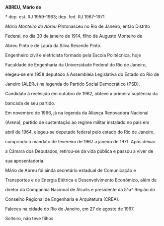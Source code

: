 **ABREU,** **Mário de**



\* dep. est. RJ 1959-1963; dep. fed. RJ 1967-1971.



*Mário Monteiro de Abreu Pinto*nasceu no Rio de Janeiro, então Distrito

Federal, no dia 30 de janeiro de 1914, filho de Augusto Monteiro de

Abreu Pinto e de Laura da Silva Resende Pinto.



Engenheiro civil e eletricista formado pela Escola Politécnica, hoje

Faculdade de Engenharia da Universidade Federal do Rio de Janeiro,

elegeu-se em 1958 deputado à Assembleia Legislativa do Estado do Rio de

Janeiro (ALERJ) na legenda do Partido Social Democrático (PSD).

Candidato à reeleição em outubro de 1962, obteve a primeira suplência da

bancada de seu partido.



Em novembro de 1966, já na legenda da Aliança Renovadora Nacional

(Arena), partido de sustentação ao regime militar instalado no país em

abril de 1964, elegeu-se deputado federal pelo estado do Rio de Janeiro,

cumprindo o mandato de fevereiro de 1967 a janeiro de 1971. Após deixar

a Câmara dos Deputados, retirou-se da vida pública e passou a viver de

sua aposentadoria.



Mário de Abreu foi ainda secretário estadual de Comunicação e

Transportes e de Energia Elétrica e Desenvolvimento Econômico, além de

diretor da Companhia Nacional de Álcalis e presidente da 5^a^ Região do

Conselho Regional de Engenharia e Arquitetura (CREA).



Faleceu na cidade do Rio de Janeiro, em 27 de agosto de 1997.



Solteiro, não teve filhos.



